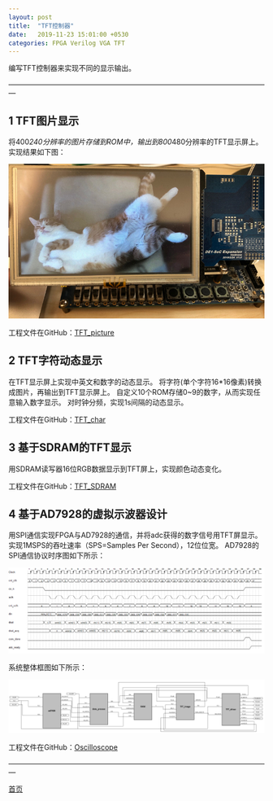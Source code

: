 ```yaml
---
layout: post
title:  "TFT控制器"
date:   2019-11-23 15:01:00 +0530
categories: FPGA Verilog VGA TFT
---
```


编写TFT控制器来实现不同的显示输出。

—————————————————————————————————————

## 1 TFT图片显示
将400*240分辨率的图片存储到ROM中，输出到800*480分辨率的TFT显示屏上。
实现结果如下图：

![TFT_picture_jpg](https://github.com/skycity11/skycity11.github.io/raw/master/img/TFT/TFT_picture.jpg)

工程文件在GitHub：[TFT_picture](https://github.com/skycity11/TFT_picture)

## 2 TFT字符动态显示
在TFT显示屏上实现中英文和数字的动态显示。
将字符(单个字符16*16像素)转换成图片，再输出到TFT显示屏上。
自定义10个ROM存储0~9的数字，从而实现任意输入数字显示。
对时钟分频，实现1s间隔的动态显示。

工程文件在GitHub：[TFT_char](https://github.com/skycity11/TFT_char)

## 3 基于SDRAM的TFT显示

用SDRAM读写器16位RGB数据显示到TFT屏上，实现颜色动态变化。

工程文件在GitHub：[TFT_SDRAM](https://github.com/skycity11/TFT_SDRAM)


## 4 基于AD7928的虚拟示波器设计

用SPI通信实现FPGA与AD7928的通信，并将adc获得的数字信号用TFT屏显示。
实现1MSPS的吞吐速率（SPS=Samples Per Second），12位位宽。
AD7928的SPI通信协议时序图如下所示：

![Oscilloscope_time.png](https://github.com/skycity11/skycity11.github.io/raw/master/img/TFT/Oscilloscope_time.png)

系统整体框图如下所示：

![Oscilloscope_rtl.png](https://github.com/skycity11/skycity11.github.io/raw/master/img/TFT/Oscilloscope_rtl.png)

工程文件在GitHub：[Oscilloscope](https://github.com/skycity11/Oscilloscope)

—————————————————————————————————————

[首页][home]

[home]: https://blog.skycity11.xyz


